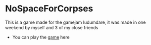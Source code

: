 # NoSpaceForCorpses

<p>This is a game made for the gamejam ludumdare, it was made in one weekend by myself and 3 of my close friends</p>

- You can play the [game](https://bigboyenzo.itch.io/no-space-for-corpses) here 
